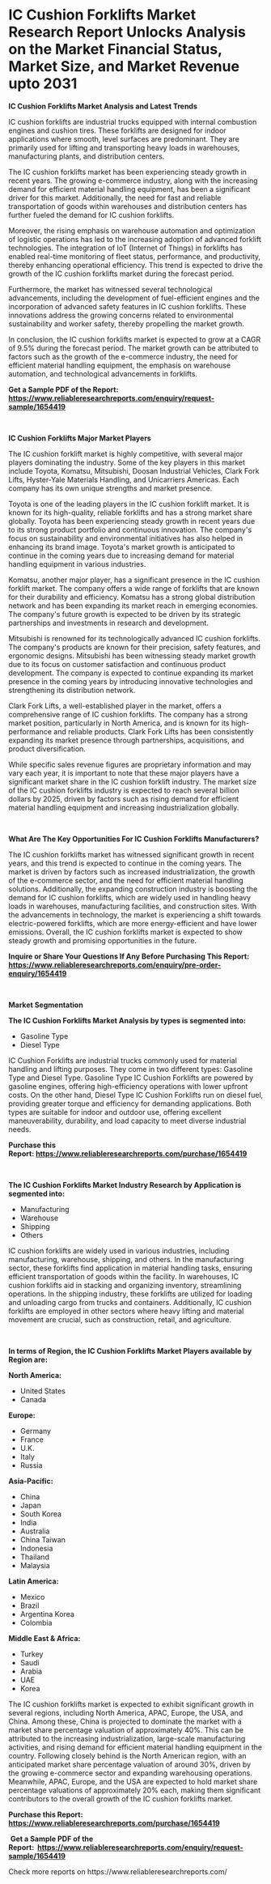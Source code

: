 <p><h1>IC Cushion Forklifts Market Research Report Unlocks Analysis on the Market Financial Status, Market Size, and Market Revenue upto 2031</h1></p><p><strong>IC Cushion Forklifts Market Analysis and Latest Trends</strong></p>
<p><p>IC cushion forklifts are industrial trucks equipped with internal combustion engines and cushion tires. These forklifts are designed for indoor applications where smooth, level surfaces are predominant. They are primarily used for lifting and transporting heavy loads in warehouses, manufacturing plants, and distribution centers.</p><p>The IC cushion forklifts market has been experiencing steady growth in recent years. The growing e-commerce industry, along with the increasing demand for efficient material handling equipment, has been a significant driver for this market. Additionally, the need for fast and reliable transportation of goods within warehouses and distribution centers has further fueled the demand for IC cushion forklifts.</p><p>Moreover, the rising emphasis on warehouse automation and optimization of logistic operations has led to the increasing adoption of advanced forklift technologies. The integration of IoT (Internet of Things) in forklifts has enabled real-time monitoring of fleet status, performance, and productivity, thereby enhancing operational efficiency. This trend is expected to drive the growth of the IC cushion forklifts market during the forecast period.</p><p>Furthermore, the market has witnessed several technological advancements, including the development of fuel-efficient engines and the incorporation of advanced safety features in IC cushion forklifts. These innovations address the growing concerns related to environmental sustainability and worker safety, thereby propelling the market growth.</p><p>In conclusion, the IC cushion forklifts market is expected to grow at a CAGR of 9.5% during the forecast period. The market growth can be attributed to factors such as the growth of the e-commerce industry, the need for efficient material handling equipment, the emphasis on warehouse automation, and technological advancements in forklifts.</p></p>
<p><strong>Get a Sample PDF of the Report:&nbsp; <a href="https://www.reliableresearchreports.com/enquiry/request-sample/1654419">https://www.reliableresearchreports.com/enquiry/request-sample/1654419</a></strong></p>
<p>&nbsp;</p>
<p><strong>IC Cushion Forklifts Major Market Players</strong></p>
<p><p>The IC cushion forklift market is highly competitive, with several major players dominating the industry. Some of the key players in this market include Toyota, Komatsu, Mitsubishi, Doosan Industrial Vehicles, Clark Fork Lifts, Hyster-Yale Materials Handling, and Unicarriers Americas. Each company has its own unique strengths and market presence.</p><p>Toyota is one of the leading players in the IC cushion forklift market. It is known for its high-quality, reliable forklifts and has a strong market share globally. Toyota has been experiencing steady growth in recent years due to its strong product portfolio and continuous innovation. The company's focus on sustainability and environmental initiatives has also helped in enhancing its brand image. Toyota's market growth is anticipated to continue in the coming years due to increasing demand for material handling equipment in various industries.</p><p>Komatsu, another major player, has a significant presence in the IC cushion forklift market. The company offers a wide range of forklifts that are known for their durability and efficiency. Komatsu has a strong global distribution network and has been expanding its market reach in emerging economies. The company's future growth is expected to be driven by its strategic partnerships and investments in research and development.</p><p>Mitsubishi is renowned for its technologically advanced IC cushion forklifts. The company's products are known for their precision, safety features, and ergonomic designs. Mitsubishi has been witnessing steady market growth due to its focus on customer satisfaction and continuous product development. The company is expected to continue expanding its market presence in the coming years by introducing innovative technologies and strengthening its distribution network.</p><p>Clark Fork Lifts, a well-established player in the market, offers a comprehensive range of IC cushion forklifts. The company has a strong market position, particularly in North America, and is known for its high-performance and reliable products. Clark Fork Lifts has been consistently expanding its market presence through partnerships, acquisitions, and product diversification.</p><p>While specific sales revenue figures are proprietary information and may vary each year, it is important to note that these major players have a significant market share in the IC cushion forklift industry. The market size of the IC cushion forklifts industry is expected to reach several billion dollars by 2025, driven by factors such as rising demand for efficient material handling equipment and increasing industrialization globally.</p></p>
<p>&nbsp;</p>
<p><strong>What Are The Key Opportunities For IC Cushion Forklifts Manufacturers?</strong></p>
<p><p>The IC cushion forklifts market has witnessed significant growth in recent years, and this trend is expected to continue in the coming years. The market is driven by factors such as increased industrialization, the growth of the e-commerce sector, and the need for efficient material handling solutions. Additionally, the expanding construction industry is boosting the demand for IC cushion forklifts, which are widely used in handling heavy loads in warehouses, manufacturing facilities, and construction sites. With the advancements in technology, the market is experiencing a shift towards electric-powered forklifts, which are more energy-efficient and have lower emissions. Overall, the IC cushion forklifts market is expected to show steady growth and promising opportunities in the future.</p></p>
<p><strong>Inquire or Share Your Questions If Any Before Purchasing This Report: <a href="https://www.reliableresearchreports.com/enquiry/pre-order-enquiry/1654419">https://www.reliableresearchreports.com/enquiry/pre-order-enquiry/1654419</a></strong></p>
<p>&nbsp;</p>
<p><strong>Market Segmentation</strong></p>
<p><strong>The IC Cushion Forklifts Market Analysis by types is segmented into:</strong></p>
<p><ul><li>Gasoline Type</li><li>Diesel Type</li></ul></p>
<p><p>IC Cushion Forklifts are industrial trucks commonly used for material handling and lifting purposes. They come in two different types: Gasoline Type and Diesel Type. Gasoline Type IC Cushion Forklifts are powered by gasoline engines, offering high-efficiency operations with lower upfront costs. On the other hand, Diesel Type IC Cushion Forklifts run on diesel fuel, providing greater torque and efficiency for demanding applications. Both types are suitable for indoor and outdoor use, offering excellent maneuverability, durability, and load capacity to meet diverse industrial needs.</p></p>
<p><strong>Purchase this Report:&nbsp;<a href="https://www.reliableresearchreports.com/purchase/1654419">https://www.reliableresearchreports.com/purchase/1654419</a></strong></p>
<p>&nbsp;</p>
<p><strong>The IC Cushion Forklifts Market Industry Research by Application is segmented into:</strong></p>
<p><ul><li>Manufacturing</li><li>Warehouse</li><li>Shipping</li><li>Others</li></ul></p>
<p><p>IC cushion forklifts are widely used in various industries, including manufacturing, warehouse, shipping, and others. In the manufacturing sector, these forklifts find application in material handling tasks, ensuring efficient transportation of goods within the facility. In warehouses, IC cushion forklifts aid in stacking and organizing inventory, streamlining operations. In the shipping industry, these forklifts are utilized for loading and unloading cargo from trucks and containers. Additionally, IC cushion forklifts are employed in other sectors where heavy lifting and material movement are crucial, such as construction, retail, and agriculture.</p></p>
<p>&nbsp;</p>
<p><strong>In terms of Region, the IC Cushion Forklifts Market Players available by Region are:</strong></p>
<p>
    <p> <strong> North America: </strong>
        <ul>
            <li>United States</li>
            <li>Canada</li>
        </ul>
        </p> 
    <p> <strong> Europe: </strong>
        <ul>
            <li>Germany</li>
            <li>France</li>
            <li>U.K.</li>
            <li>Italy</li>
            <li>Russia</li>
        </ul>
        </p> 
    <p> <strong> Asia-Pacific: </strong>
        <ul>
            <li>China</li>
            <li>Japan</li>
            <li>South Korea</li>
            <li>India</li>
            <li>Australia</li>
            <li>China Taiwan</li>
            <li>Indonesia</li>
            <li>Thailand</li>
            <li>Malaysia</li>
        </ul>
        </p> 
    <p> <strong> Latin America: </strong>
        <ul>
            <li>Mexico</li>
            <li>Brazil</li>
            <li>Argentina Korea</li>
            <li>Colombia</li>
        </ul>
        </p> 
    <p> <strong> Middle East & Africa: </strong>
        <ul>
            <li>Turkey</li>
            <li>Saudi</li>
            <li>Arabia</li>
            <li>UAE</li>
            <li>Korea</li>
        </ul>
    </p>
    </p>
<p><p>The IC cushion forklifts market is expected to exhibit significant growth in several regions, including North America, APAC, Europe, the USA, and China. Among these, China is projected to dominate the market with a market share percentage valuation of approximately 40%. This can be attributed to the increasing industrialization, large-scale manufacturing activities, and rising demand for efficient material handling equipment in the country. Following closely behind is the North American region, with an anticipated market share percentage valuation of around 30%, driven by the growing e-commerce sector and expanding warehousing operations. Meanwhile, APAC, Europe, and the USA are expected to hold market share percentage valuations of approximately 20% each, making them significant contributors to the overall growth of the IC cushion forklifts market.</p></p>
<p><strong>Purchase this Report: <a href="https://www.reliableresearchreports.com/purchase/1654419">https://www.reliableresearchreports.com/purchase/1654419</a></strong></p>
<p>&nbsp;<strong>Get a Sample PDF of the Report:&nbsp;&nbsp;<a href="https://www.reliableresearchreports.com/enquiry/request-sample/1654419">https://www.reliableresearchreports.com/enquiry/request-sample/1654419</a></strong></p>
<p><strong></strong></p>
<p>Check more reports on https://www.reliableresearchreports.com/</p>